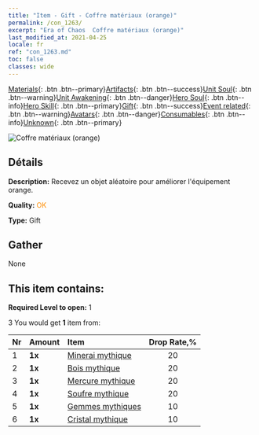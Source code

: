 ```yaml
---
title: "Item - Gift - Coffre matériaux (orange)"
permalink: /con_1263/
excerpt: "Era of Chaos  Coffre matériaux (orange)"
last_modified_at: 2021-04-25
locale: fr
ref: "con_1263.md"
toc: false
classes: wide
---
```

 [Materials](/ItemsFR/){: .btn .btn--primary}[Artifacts](/ItemsFR/Artifacts/){: .btn .btn--success}[Unit Soul](/ItemsFR/UnitSoul/){: .btn .btn--warning}[Unit Awakening](/ItemsFR/UnitAwakening/){: .btn .btn--danger}[Hero Soul](/ItemsFR/HeroSoul/){: .btn .btn--info}[Hero Skill](/ItemsFR/HeroSkill/){: .btn .btn--primary}[Gift](/ItemsFR/Gift/){: .btn .btn--success}[Event related](/ItemsFR/Events/){: .btn .btn--warning}[Avatars](/ItemsFR/Avatars/){: .btn .btn--danger}[Consumables](/ItemsFR/Consumables/){: .btn .btn--info}[Unknown](/ItemsFR/Unknown/){: .btn .btn--primary}

 ![Coffre matériaux (orange)](/images/t/i_304002.png)

## Détails
 **Description:** Recevez un objet aléatoire pour améliorer l'équipement orange.

 **Quality:** <span style="color: #FF8C00">OK</span>

 **Type:** Gift

## Gather

  None

## This item contains:

 **Required Level to open:** 1

 3 You would get **1** item  from:

  | Nr | Amount |     Item    | Drop Rate,% |
  |:---|:-------|:------------|:---------:|
  | 1 |  **1x** | [Minerai mythique](/ItemsFR/mat_61/) | 20 | 
  | 2 |  **1x** | [Bois mythique](/ItemsFR/mat_62/) | 20 | 
  | 3 |  **1x** | [Mercure mythique](/ItemsFR/mat_63/) | 20 | 
  | 4 |  **1x** | [Soufre mythique](/ItemsFR/mat_64/) | 20 | 
  | 5 |  **1x** | [Gemmes mythiques](/ItemsFR/mat_65/) | 10 | 
  | 6 |  **1x** | [Cristal mythique](/ItemsFR/mat_66/) | 10 | 
